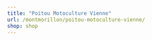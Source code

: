 ```yaml
---
title: "Poitou Motoculture Vienne"
url: /montmorillon/poitou-motoculture-vienne/
shop: shop
---
```

